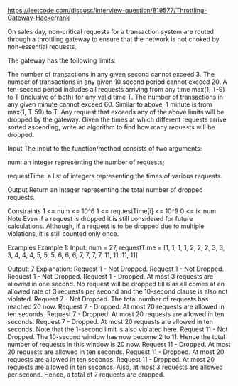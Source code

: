 https://leetcode.com/discuss/interview-question/819577/Throttling-Gateway-Hackerrank

On sales day, non-critical requests for a transaction system are routed through a throttling gateway to ensure that the network is not choked by non-essential requests.

The gateway has the following limits:

The number of transactions in any given second cannot exceed 3.
The number of transactions in any given 10 second period cannot exceed 20.
A ten-second period includes all requests arriving from any time max(1, T-9) to T (inclusive of both) for any valid time T.
The number of transactions in any given minute cannot exceed 60. Similar to above, 1 minute is from max(1, T-59) to T.
Any request that exceeds any of the above limits will be dropped by the gateway.
Given the times at which different requests arrive sorted ascending, write an algorithm to find how many requests will be dropped.

Input
The input to the function/method consists of two arguments:

num: an integer representing the number of requests;

requestTime: a list of integers representing the times of various requests.

Output
Return an integer representing the total number of dropped requests.

Constraints
1 <= num <= 10^6
1 <= requestTime[i] <= 10^9
0 <= i< num
Note
Even if a request is dropped it is still considered for future calculations. Although, if a request is to be dropped due to multiple violations, it is still counted only once.

Examples
Example 1:
Input:
num = 27, requestTime = [1, 1, 1, 1, 2, 2, 2, 3, 3, 3, 4, 4, 4, 5, 5, 5, 6, 6, 6, 7, 7, 7, 7, 11, 11, 11, 11]

Output: 7
Explanation:
Request 1 - Not Dropped.
Request 1 - Not Dropped.
Request 1 - Not Dropped.
Request 1 - Dropped. At most 3 requests are allowed in one second. No request will be dropped till 6 as all comes at an allowed rate of 3 requests per second and the 10-second clause is also not violated.
Request 7 - Not Dropped. The total number of requests has reached 20 now.
Request 7 - Dropped. At most 20 requests are allowed in ten seconds.
Request 7 - Dropped. At most 20 requests are allowed in ten seconds.
Request 7 - Dropped. At most 20 requests are allowed in ten seconds. Note that the 1-second limit is also violated here.
Request 11 - Not Dropped. The 10-second window has now become 2 to 11. Hence the total number of requests in this window is 20 now.
Request 11 - Dropped. At most 20 requests are allowed in ten seconds.
Request 11 - Dropped. At most 20 requests are allowed in ten seconds.
Request 11 - Dropped. At most 20 requests are allowed in ten seconds. Also, at most 3 requests are allowed per second. Hence, a total of 7 requests are dropped.
